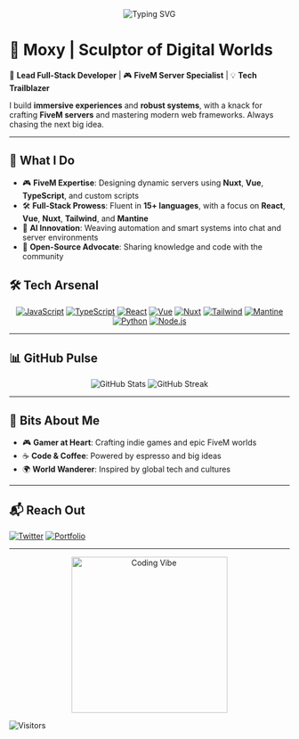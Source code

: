 <div align="center">
  <img src="https://readme-typing-svg.demolab.com?font=JetBrains+Mono&weight=500&size=26&pause=1000&color=00FF88&center=true&vCenter=true&width=600&lines=Enter+Moxy's+Code+Vault;FiveM+Wizard+%7C+Full-Stack+Maestro" alt="Typing SVG" />
</div>

# 👾 Moxy | Sculptor of Digital Worlds

🌌 **Lead Full-Stack Developer** | 🎮 **FiveM Server Specialist** | 💡 **Tech Trailblazer**

I build **immersive experiences** and **robust systems**, with a knack for crafting **FiveM servers** and mastering modern web frameworks. Always chasing the next big idea.

---

## 🌟 What I Do
- 🎮 **FiveM Expertise**: Designing dynamic servers using **Nuxt**, **Vue**, **TypeScript**, and custom scripts
- 🛠️ **Full-Stack Prowess**: Fluent in **15+ languages**, with a focus on **React**, **Vue**, **Nuxt**, **Tailwind**, and **Mantine**
- 🤖 **AI Innovation**: Weaving automation and smart systems into chat and server environments
- 📝 **Open-Source Advocate**: Sharing knowledge and code with the community

## 🛠️ Tech Arsenal
<div align="center">
  <a href="https://developer.mozilla.org/en-US/docs/Web/JavaScript"><img src="https://img.shields.io/badge/JavaScript-F7DF1E?style=flat-square&logo=javascript&logoColor=000" alt="JavaScript" /></a>
  <a href="https://www.typescriptlang.org/"><img src="https://img.shields.io/badge/TypeScript-3178C6?style=flat-square&logo=typescript&logoColor=fff" alt="TypeScript" /></a>
  <a href="https://react.dev/"><img src="https://img.shields.io/badge/React-61DAFB?style=flat-square&logo=react&logoColor=000" alt="React" /></a>
  <a href="https://vuejs.org/"><img src="https://img.shields.io/badge/Vue-4FC08D?style=flat-square&logo=vue.js&logoColor=fff" alt="Vue" /></a>
  <a href="https://nuxt.com/"><img src="https://img.shields.io/badge/Nuxt-00DC82?style=flat-square&logo=nuxt.js&logoColor=000" alt="Nuxt" /></a>
  <a href="https://tailwindcss.com/"><img src="https://img.shields.io/badge/Tailwind-06B6D4?style=flat-square&logo=tailwindcss&logoColor=fff" alt="Tailwind" /></a>
  <a href="https://mantine.dev/"><img src="https://img.shields.io/badge/Mantine-339AF0?style=flat-square&logo=mantine&logoColor=fff" alt="Mantine" /></a>
  <a href="https://www.python.org/"><img src="https://img.shields.io/badge/Python-3776AB?style=flat-square&logo=python&logoColor=fff" alt="Python" /></a>
  <a href="https://nodejs.org/"><img src="https://img.shields.io/badge/Node.js-339933?style=flat-square&logo=node.js&logoColor=fff" alt="Node.js" /></a>
</div>

---

## 📊 GitHub Pulse
<div align="center">
  <img src="https://github-readme-stats.vercel.app/api?username=yourusername&show_icons=true&theme=dracula&hide_border=true" alt="GitHub Stats" />
  <img src="https://github-readme-streak-stats.herokuapp.com/?user=yourusername&theme=dracula&hide_border=true" alt="GitHub Streak" />
</div>

---

## 🌈 Bits About Me
- 🎮 **Gamer at Heart**: Crafting indie games and epic FiveM worlds
- ☕ **Code & Coffee**: Powered by espresso and big ideas
- 🌍 **World Wanderer**: Inspired by global tech and cultures

---

## 📬 Reach Out
[<img src="https://img.shields.io/badge/Twitter-1DA1F2?style=flat-square&logo=twitter&logoColor=fff" alt="Twitter" />](https://twitter.com/moxylxv)
[<img src="https://img.shields.io/badge/Portfolio-FF5733?style=flat-square&logo=web&logoColor=fff" alt="Portfolio" />](https://vnsh.gg/)

---

<div align="center">
  <img src="https://media.giphy.com/media/3o7TKsQ8kVyzkdxJ4Q/giphy.gif" width="280" alt="Coding Vibe" />
</div>

![Visitors](https://komarev.com/ghpvc/?username=yourusername&color=00FF88)
